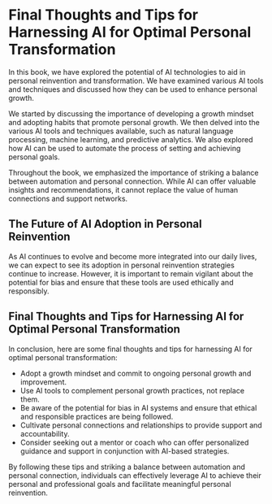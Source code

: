 Final Thoughts and Tips for Harnessing AI for Optimal Personal Transformation
====================================================================================================

In this book, we have explored the potential of AI technologies to aid in personal reinvention and transformation. We have examined various AI tools and techniques and discussed how they can be used to enhance personal growth.

We started by discussing the importance of developing a growth mindset and adopting habits that promote personal growth. We then delved into the various AI tools and techniques available, such as natural language processing, machine learning, and predictive analytics. We also explored how AI can be used to automate the process of setting and achieving personal goals.

Throughout the book, we emphasized the importance of striking a balance between automation and personal connection. While AI can offer valuable insights and recommendations, it cannot replace the value of human connections and support networks.

The Future of AI Adoption in Personal Reinvention
-------------------------------------------------

As AI continues to evolve and become more integrated into our daily lives, we can expect to see its adoption in personal reinvention strategies continue to increase. However, it is important to remain vigilant about the potential for bias and ensure that these tools are used ethically and responsibly.

Final Thoughts and Tips for Harnessing AI for Optimal Personal Transformation
-----------------------------------------------------------------------------

In conclusion, here are some final thoughts and tips for harnessing AI for optimal personal transformation:

* Adopt a growth mindset and commit to ongoing personal growth and improvement.
* Use AI tools to complement personal growth practices, not replace them.
* Be aware of the potential for bias in AI systems and ensure that ethical and responsible practices are being followed.
* Cultivate personal connections and relationships to provide support and accountability.
* Consider seeking out a mentor or coach who can offer personalized guidance and support in conjunction with AI-based strategies.

By following these tips and striking a balance between automation and personal connection, individuals can effectively leverage AI to achieve their personal and professional goals and facilitate meaningful personal reinvention.
